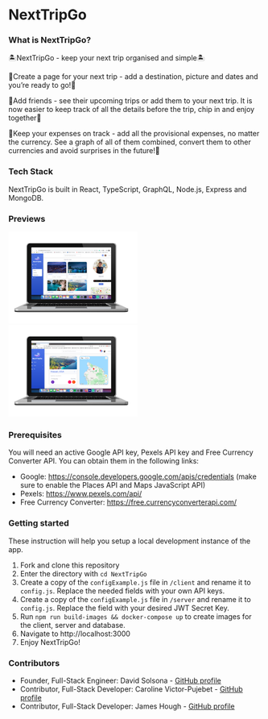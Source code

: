 # NextTripGo

### What is NextTripGo?

🏝NextTripGo - keep your next trip organised and simple🏝

🚀Create a page for your next trip - add a destination, picture and dates and you’re ready to go!🚀

👥Add friends - see their upcoming trips or add them to your next trip. It is now easier to keep track of all the details before the trip, chip in and enjoy together👥

💸Keep your expenses on track - add all the provisional expenses, no matter the currency. See a graph of all of them combined, convert them to other currencies and avoid surprises in the future!💸

### Tech Stack

NextTripGo is built in React, TypeScript, GraphQL, Node.js, Express and MongoDB.

### Previews

<img src="./readme/Screenshot 3.png" alt="Untitled design (1)" style="zoom:25%;" /><img src="./readme/Screenshot 4.png" alt="Untitled design" style="zoom:25%;" />

### Prerequisites

You will need an active Google API key, Pexels API key and Free Currency Converter API. You can obtain them in the following links:

- Google: https://console.developers.google.com/apis/credentials (make sure to enable the Places API and Maps JavaScript API)
- Pexels: https://www.pexels.com/api/
- Free Currency Converter: https://free.currencyconverterapi.com/

### Getting started

These instruction will help you setup a local development instance of the app.

1. Fork and clone this repository
2. Enter the directory with `cd NextTripGo`
3. Create a copy of the `configExample.js` file in `/client` and rename it to `config.js`. Replace the needed fields with your own API keys.
4. Create a copy of the `configExample.js` file in `/server` and rename it to `config.js`. Replace the field with your desired JWT Secret Key.
5. Run `npm run build-images && docker-compose up` to create images for the client, server and database.
6. Navigate to http://localhost:3000
7. Enjoy NextTripGo!

### Contributors

- Founder, Full-Stack Engineer: David Solsona - [GitHub profile](https://github.com/davidsolsonapuertas)
- Contributor, Full-Stack Developer: Caroline Victor-Pujebet - [GitHub profile](https://github.com/Carolinevp)
- Contributor, Full-Stack Developer: James Hough - [GitHub profile](https://github.com/Hough-Lab)
